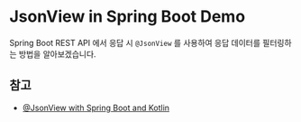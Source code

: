 # JsonView in Spring Boot Demo

Spring Boot REST API 에서 응답 시 `@JsonView` 를 사용하여 응답 데이터를 필터링하는 방법을 알아보겠습니다.

## 참고

* [@JsonView with Spring Boot and Kotlin](https://codersee.com/jsonview-with-spring-boot-and-kotlin/)
